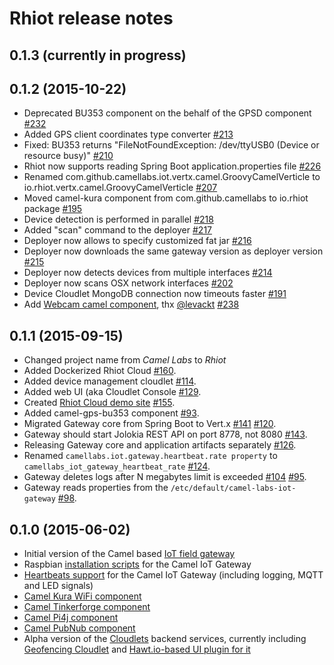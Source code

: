 # Rhiot release notes

## 0.1.3 (currently in progress)



## 0.1.2  (2015-10-22)

- Deprecated BU353 component on the behalf of the GPSD component [#232](https://github.com/rhiot/rhiot/issues/232)
- Added GPS client coordinates type converter [#213](https://github.com/rhiot/rhiot/issues/213)
- Fixed: BU353 returns "FileNotFoundException: /dev/ttyUSB0 (Device or resource busy)" [#210](https://github.com/rhiot/rhiot/issues/210)
- Rhiot now supports reading Spring Boot application.properties file [#226](https://github.com/rhiot/rhiot/issues/226)
- Renamed com.github.camellabs.iot.vertx.camel.GroovyCamelVerticle to io.rhiot.vertx.camel.GroovyCamelVerticle [#207](https://github.com/rhiot/rhiot/issues/207)
- Moved camel-kura component from com.github.camellabs to io.rhiot package [#195](https://github.com/rhiot/rhiot/issues/195)
- Device detection is performed in parallel [#218](https://github.com/rhiot/rhiot/issues/218)
- Added "scan" command to the deployer [#217](https://github.com/rhiot/rhiot/issues/217)
- Deployer now allows to specify customized fat jar [#216](https://github.com/rhiot/rhiot/issues/216)
- Deployer now downloads the same gateway version as deployer version [#215](https://github.com/rhiot/rhiot/issues/215)
- Deployer now detects devices from multiple interfaces [#214](https://github.com/rhiot/rhiot/issues/214)
- Deployer now scans OSX network interfaces [#202](https://github.com/rhiot/rhiot/issues/202)
- Device Cloudlet MongoDB connection now timeouts faster [#191](https://github.com/rhiot/rhiot/issues/191)
- Add [Webcam camel component](https://github.com/rhiot/rhiot/issues/239), thx [@levackt](https://github.com/levackt) [#238](https://github.com/rhiot/rhiot/issues/239)


## 0.1.1  (2015-09-15)

- Changed project name from *Camel Labs* to *Rhiot*
- Added Dockerized Rhiot Cloud [#160](https://github.com/rhiot/rhiot/issues/160).
- Added device management cloudlet [#114](https://github.com/rhiot/rhiot/issues/114).
- Added web UI (aka Cloudlet Console [#129](https://github.com/rhiot/rhiot/issues/129).
- Created [Rhiot Cloud demo site](http://rhiot.net) [#155](https://github.com/rhiot/rhiot/issues/155).
- Added camel-gps-bu353 component [#93](https://github.com/rhiot/rhiot/issues/93).
- Migrated Gateway core from Spring Boot to Vert.x [#141](https://github.com/rhiot/rhiot/issues/141)  [#120](https://github.com/rhiot/rhiot/issues/120).
- Gateway should start Jolokia REST API on port 8778, not 8080 [#143](https://github.com/rhiot/rhiot/issues/143).
- Releasing Gateway core and application artifacts separately [#126](https://github.com/rhiot/rhiot/issues/126).
- Renamed `camellabs.iot.gateway.heartbeat.rate property` to `camellabs_iot_gateway_heartbeat_rate` [#124](https://github.com/rhiot/rhiot/issues/124).
- Gateway deletes logs after N megabytes limit is exceeded [#104](https://github.com/rhiot/rhiot/issues/104)  [#95](https://github.com/rhiot/rhiot/issues/95).
- Gateway reads properties from the `/etc/default/camel-labs-iot-gateway` [#98](https://github.com/rhiot/rhiot/issues/98).

## 0.1.0  (2015-06-02)

- Initial version of the Camel based [IoT field gateway](https://github.com/rhiot/rhiot/tree/master/iot#camel-iot-gateway)
- Raspbian [installation scripts](https://github.com/rhiot/rhiot/tree/master/iot#installing-gateway-on-the-raspbian) for the Camel IoT Gateway
- [Heartbeats support](https://github.com/rhiot/rhiot/tree/master/iot#device-heartbeats) for the Camel IoT Gateway (including logging, MQTT and LED signals)
- [Camel Kura WiFi component](https://github.com/rhiot/rhiot/tree/master/iot#camel-kura-wifi-component)
- [Camel Tinkerforge component](https://github.com/rhiot/rhiot/tree/master/iot#camel-tinkerforge-component)
- [Camel Pi4j component](https://github.com/rhiot/rhiot/tree/master/iot#camel-pi4j-component)
- [Camel PubNub component](https://github.com/rhiot/rhiot/tree/master/iot#camel-pubnub-component)
- Alpha version of the [Cloudlets](https://github.com/rhiot/rhiot/tree/master/iot#cloudlets) backend services, currently including [Geofencing Cloudlet](https://github.com/rhiot/rhiot/tree/master/iot/cloudlet/geofencing) and [Hawt.io-based UI plugin for it](https://github.com/rhiot/rhiot/tree/master/iot/cloudlet/geofencing)
